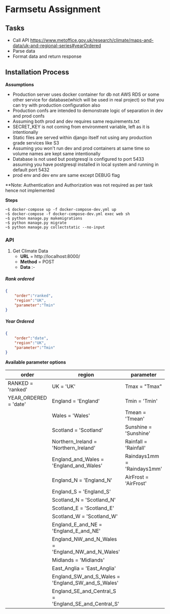 # Farmsetu Assignment

## Tasks
- Call API https://www.metoffice.gov.uk/research/climate/maps-and-data/uk-and-regional-series#yearOrdered
- Parse data
- Format data and return response


## Installation Process 

**Assumptions**
- Production server uses docker container for db not AWS RDS or
  some other service for database(which will be used in real project) so that you can try with production configuration also
- Production confs are intended to demonstrate logic of separation
  in dev and prod confs
- Assuming both prod and dev requires same requirements.txt
- SECRET_KEY is not coming from environment variable, left as it is intentionally
- Static files are served within django itself not using any production grade services like S3
- Assuming you won't run dev and prod containers at same time so volume names
  are kept same intentionally
- Database is not used but postgresql is configured to port 5433 assuming you have 
  postgresql installed in local system and running in default port 5432
- prod env and dev env are same except DEBUG flag

**Note: Authentication and Authorization was not required as per task hence not implemented


**Steps**

```shell
~$ docker-compose up -f docker-compose-dev.yml up
~$ docker-compose -f docker-compose-dev.yml exec web sh
~$ python manage.py makemigrations
~$ python manage.py migrate
~$ python manage.py collectstatic --no-input

```

### API

1. Get Climate Data
   - **URL** = http://localhost:8000/
   - **Method** = POST
   - **Data** :-

##### Rank ordered

```json
{
    "order":"ranked",
    "region":"UK",
    "parameter":"Tmin"
}
```
##### Year Ordered

```json
{
    "order":"date",
    "region":"UK",
    "parameter":"Tmin"
}
```

**Available parameter options**



| order                |   region                                             |   parameter                |
| ---------------------| ---------------------------------------------------- |----------------------------|
| RANKED = 'ranked'    | UK = 'UK'                                            | Tmax = "Tmax"              |
| YEAR_ORDERED = 'date'| England = 'England'                                  | Tmin = 'Tmin'              |
|                      | Wales = 'Wales'                                      | Tmean = 'Tmean'            |
|                      | Scotland = 'Scotland'                                | Sunshine = 'Sunshine'      |
|                      | Northern_Ireland = 'Northern_Ireland'                | Rainfall = 'Rainfall'      |
|                      | England_and_Wales = 'England_and_Wales'              | Raindays1mm = 'Raindays1mm'|
|                      | England_N = 'England_N'                              | AirFrost = 'AirFrost'      |
|                      | England_S = 'England_S'                              |
|                      | Scotland_N = 'Scotland_N'                            |
|                      | Scotland_E = 'Scotland_E'                            |
|                      | Scotland_W = 'Scotland_W'                            |
|                      | England_E_and_NE = 'England_E_and_NE'                |
|                      | England_NW_and_N_Wales = 'England_NW_and_N_Wales'    |
|                      | Midlands = 'Midlands'                                |
|                      | East_Anglia = 'East_Anglia'                          |
|                      | England_SW_and_S_Wales = 'England_SW_and_S_Wales'    |
|                      | England_SE_and_Central_S = 'England_SE_and_Central_S'|



